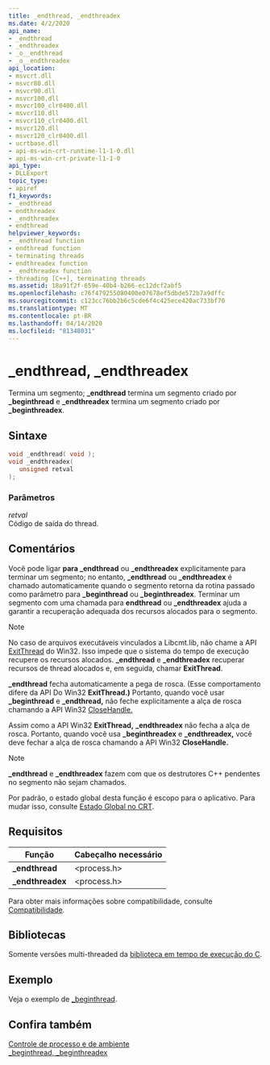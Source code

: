 ```yaml
---
title: _endthread, _endthreadex
ms.date: 4/2/2020
api_name:
- _endthread
- _endthreadex
- _o__endthread
- _o__endthreadex
api_location:
- msvcrt.dll
- msvcr80.dll
- msvcr90.dll
- msvcr100.dll
- msvcr100_clr0400.dll
- msvcr110.dll
- msvcr110_clr0400.dll
- msvcr120.dll
- msvcr120_clr0400.dll
- ucrtbase.dll
- api-ms-win-crt-runtime-l1-1-0.dll
- api-ms-win-crt-private-l1-1-0
api_type:
- DLLExport
topic_type:
- apiref
f1_keywords:
- _endthread
- endthreadex
- _endthreadex
- endthread
helpviewer_keywords:
- _endthread function
- endthread function
- terminating threads
- endthreadex function
- _endthreadex function
- threading [C++], terminating threads
ms.assetid: 18a91f2f-659e-40b4-b266-ec12dcf2abf5
ms.openlocfilehash: c76f479255080400e07678ef5dbde572b7a9dffc
ms.sourcegitcommit: c123cc76bb2b6c5cde6f4c425ece420ac733bf70
ms.translationtype: MT
ms.contentlocale: pt-BR
ms.lasthandoff: 04/14/2020
ms.locfileid: "81348031"
---
```

# <a name="_endthread-_endthreadex"></a>_endthread, _endthreadex

Termina um segmento; **_endthread** termina um segmento criado por **_beginthread** e **_endthreadex** termina um segmento criado por **_beginthreadex**.

## <a name="syntax"></a>Sintaxe

```C
void _endthread( void );
void _endthreadex(
   unsigned retval
);
```

### <a name="parameters"></a>Parâmetros

*retval*<br/>
Código de saída do thread.

## <a name="remarks"></a>Comentários

Você pode ligar **para _endthread** ou **_endthreadex** explicitamente para terminar um segmento; no entanto, **_endthread** ou **_endthreadex** é chamado automaticamente quando o segmento retorna da rotina passado como parâmetro para **_beginthread** ou **_beginthreadex**. Terminar um segmento com uma chamada para **endthread** ou **_endthreadex** ajuda a garantir a recuperação adequada dos recursos alocados para o segmento.

> [!NOTE]
> No caso de arquivos executáveis vinculados a Libcmt.lib, não chame a API [ExitThread](/windows/win32/api/processthreadsapi/nf-processthreadsapi-exitthread) do Win32. Isso impede que o sistema do tempo de execução recupere os recursos alocados. **_endthread** e **_endthreadex** recuperar recursos de thread alocados e, em seguida, chamar **ExitThread**.

**_endthread** fecha automaticamente a pega de rosca. (Esse comportamento difere da API Do Win32 **ExitThread.)** Portanto, quando você usar **_beginthread** e **_endthread,** não feche explicitamente a alça de rosca chamando a API Win32 [CloseHandle.](/windows/win32/api/handleapi/nf-handleapi-closehandle)

Assim como a API Win32 **ExitThread,** **_endthreadex** não fecha a alça de rosca. Portanto, quando você usa **_beginthreadex** e **_endthreadex,** você deve fechar a alça de rosca chamando a API Win32 **CloseHandle.**

> [!NOTE]
> **_endthread** e **_endthreadex** fazem com que os destrutores C++ pendentes no segmento não sejam chamados.

Por padrão, o estado global desta função é escopo para o aplicativo. Para mudar isso, consulte [Estado Global no CRT](../global-state.md).

## <a name="requirements"></a>Requisitos

|Função|Cabeçalho necessário|
|--------------|---------------------|
|**_endthread**|\<process.h>|
|**_endthreadex**|\<process.h>|

Para obter mais informações sobre compatibilidade, consulte [Compatibilidade](../../c-runtime-library/compatibility.md).

## <a name="libraries"></a>Bibliotecas

Somente versões multi-threaded da [biblioteca em tempo de execução do C](../../c-runtime-library/crt-library-features.md).

## <a name="example"></a>Exemplo

Veja o exemplo de [_beginthread](beginthread-beginthreadex.md).

## <a name="see-also"></a>Confira também

[Controle de processo e de ambiente](../../c-runtime-library/process-and-environment-control.md)<br/>
[_beginthread, _beginthreadex](beginthread-beginthreadex.md)<br/>
